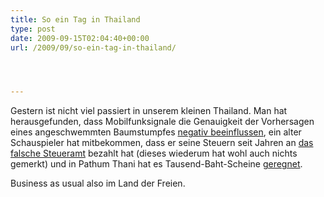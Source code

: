 ```yaml
---
title: So ein Tag in Thailand
type: post
date: 2009-09-15T02:04:40+00:00
url: /2009/09/so-ein-tag-in-thailand/




---
```

Gestern ist nicht viel passiert in unserem kleinen Thailand. Man hat herausgefunden, dass Mobilfunksignale die Genauigkeit der Vorhersagen eines angeschwemmten Baumstumpfes [negativ beeinflussen][1], ein alter Schauspieler hat mitbekommen, dass er seine Steuern seit Jahren an [das falsche Steueramt][2] bezahlt hat (dieses wiederum hat wohl auch nichts gemerkt) und in Pathum Thani hat es Tausend-Baht-Scheine [geregnet][3].

Business as usual also im Land der Freien.

 [1]: http://www.nationmultimedia.com/2009/09/15/national/national_30112218.php
 [2]: http://www.nationmultimedia.com/2009/09/15/national/national_30112226.php
 [3]: http://www.nationmultimedia.com/2009/09/15/national/national_30112227.php
